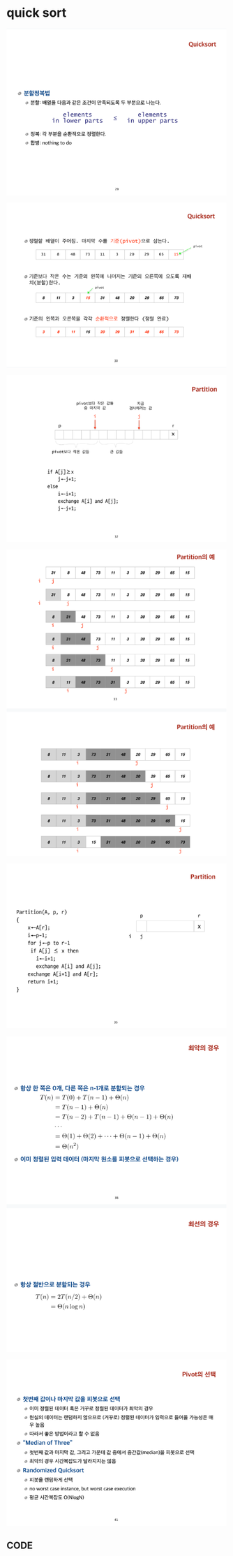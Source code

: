 # quick sort

![](../.gitbook/assets/image%20%2817%29.png)

![](../.gitbook/assets/image%20%2822%29.png)

![](../.gitbook/assets/image%20%2828%29.png)

![](../.gitbook/assets/image%20%2838%29.png)

![](../.gitbook/assets/image%20%2826%29.png)

![](../.gitbook/assets/image%20%287%29.png)

![](../.gitbook/assets/image%20%2841%29.png)

## CODE

```java

```

